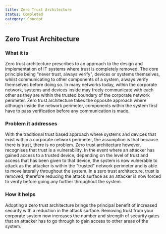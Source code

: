 ```yaml
---
title: Zero Trust Architecture
status: Completed
category: Concept
---
```

## Zero Trust Architecture

### What it is
Zero trust architecture prescribes to an approach to the design and implementation of IT systems where trust is completely removed. The core principle being "never trust, always verify", devices or systems themselves, whilst communicating to other components of a system, always verify themselves before doing so. In many networks today, within the corporate network, systems and devices inside may freely communicate with each other as they are within the trusted boundary of the corporate network perimeter. Zero trust architecture takes the opposite approach where although inside the network perimeter, components within the system first have to pass verification before any communication is made.

### Problem it addresses
With the traditional trust based approach where systems and devices that exist within a corporate network perimeter, the assumption is that because there is trust, there is no problem. Zero trust architecture however, recognises that trust is a vulnerability. In the event where an attacker has gained access to a trusted device, depending on the level of trust and access that has been given to that device, the system is now vulnerable to attack as the attacker is within the "trusted" network perimeter and is able to move laterally throughout the system. In a zero trust architecture, trust is removed, therefore reducing the attack surface as an attacker is now forced to verify before going any further throughout the system.

### How it helps
Adopting a zero trust architecture brings the principal benefit of increased security with a reduction in the attack surface. Removing trust from your corporate system now increases the number and strength of security gates that an attacker has to go through to gain access to other areas of the system.
